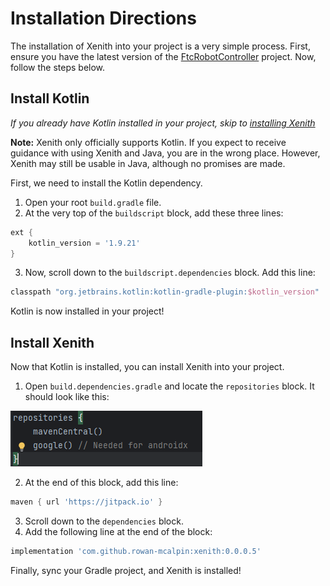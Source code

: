 # Installation Directions
The installation of Xenith into your project is a very simple process. First, ensure you have the 
latest version of the [FtcRobotController](https://github.com/First-Tech-Challenge/FtcRobotController) 
project. Now, follow the steps below.

## Install Kotlin
_If you already have Kotlin installed in your project, skip to [installing Xenith](#Install-Xenith)_

**Note:** Xenith only officially supports Kotlin. If you expect to receive guidance with using
Xenith and Java, you are in the wrong place. However, Xenith may still be usable in Java, although
no promises are made.

First, we need to install the Kotlin dependency. 

1. Open your root `build.gradle` file.
2. At the very top of the `buildscript` block, add these three lines:
```groovy
ext {
    kotlin_version = '1.9.21'
}
```
3. Now, scroll down to the `buildscript.dependencies` block. Add this line:
```groovy
classpath "org.jetbrains.kotlin:kotlin-gradle-plugin:$kotlin_version"
```

Kotlin is now installed in your project!

## Install Xenith
Now that Kotlin is installed, you can install Xenith into your project.

1. Open `build.dependencies.gradle` and locate the `repositories` block. It should look like this:

![](../images/empty-repositories-block.png)

2. At the end of this  block, add this line:
```groovy
maven { url 'https://jitpack.io' }
```
3. Scroll down to the `dependencies` block.
4. Add the following line at the end of the block:
```groovy
implementation 'com.github.rowan-mcalpin:xenith:0.0.0.5'
```

Finally, sync your Gradle project, and Xenith is installed!